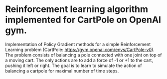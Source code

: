 # Reinforcement learning algorithm implemented for CartPole on OpenAI gym.

Implementation of Policy Gradient methods for a simple Reinforcement Learning problem (CartPole: https://gym.openai.com/envs/CartPole-v0). The problem consists of balancing a pole connected with one joint on top of a moving cart. The only actions are to add a force of -1 or +1 to the cart, pushing it left or right. The goal is to learn to simulate the action of balancing a cartpole for maximal number of time steps.
